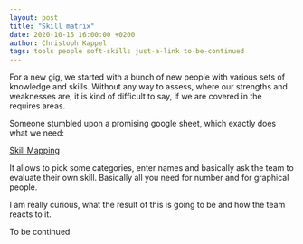 ```yaml
---
layout: post
title: "Skill matrix"
date: 2020-10-15 16:00:00 +0200
author: Christoph Kappel
tags: tools people soft-skills just-a-link to-be-continued
---
```

For a new gig, we started with a bunch of new people with various sets of knowledge and skills.
Without any way to assess, where our strengths and weaknesses are, it is kind of difficult to say,
if we are covered in the requires areas.

Someone stumbled upon a promising google sheet, which exactly does what we need:

[Skill Mapping](https://www.nngroup.com/articles/skill-mapping/)

It allows to pick some categories, enter names and basically ask the team to evaluate their own
skill. Basically all you need for number and for graphical people.

I am really curious, what the result of this is going to be and how the team reacts to it.

To be continued.
